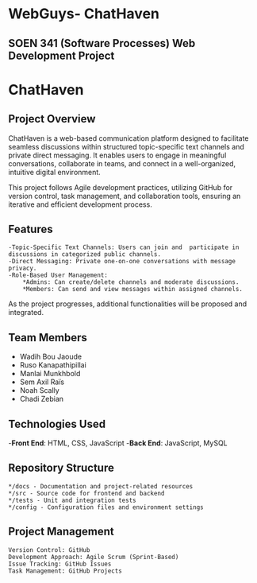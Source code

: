 # WebGuys- ChatHaven

## SOEN 341 (Software Processes) Web Development Project

# ChatHaven

## Project Overview

ChatHaven is a web-based communication platform designed to facilitate seamless discussions within structured topic-specific text channels and private direct messaging. It enables users to engage in meaningful conversations, collaborate in teams, and connect in a well-organized, intuitive digital environment.

This project follows Agile development practices, utilizing GitHub for version control, task management, and collaboration tools, ensuring an iterative and efficient development process.

## Features

    -Topic-Specific Text Channels: Users can join and  participate in discussions in categorized public channels.
    -Direct Messaging: Private one-on-one conversations with message privacy.
    -Role-Based User Management:
        *Admins: Can create/delete channels and moderate discussions.
        *Members: Can send and view messages within assigned channels.

As the project progresses, additional functionalities will be proposed and integrated.

## Team Members

* Wadih Bou Jaoude
* Ruso Kanapathipillai
* Manlai Munkhbold
* Sem Axil Raïs
* Noah Scally
* Chadi Zebian

## Technologies Used

-**Front End**: HTML, CSS, JavaScript
-**Back End**: JavaScript, MySQL

## Repository Structure

    */docs - Documentation and project-related resources
    */src - Source code for frontend and backend
    */tests - Unit and integration tests
    */config - Configuration files and environment settings
    
## Project Management
    Version Control: GitHub
    Development Approach: Agile Scrum (Sprint-Based)
    Issue Tracking: GitHub Issues
    Task Management: GitHub Projects
